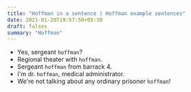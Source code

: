 ```yaml
---
title: "Hoffman in a sentence | Hoffman example sentences"
date: 2021-01-20T19:57:50+05:30
draft: falses
summary: "Hoffman"
---
```

- Yes, sergeant `hoffman`?
- Regional theater with `hoffman`.
- Sergeant `hoffman` from barrack 4.
- I'm dr. `hoffman`, medical administrator.
- We're not talking about any ordinary prisoner `hoffman`!
                 
